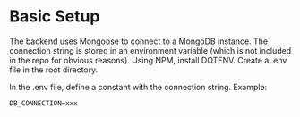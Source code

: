 # Basic Setup

The backend uses Mongoose to connect to a MongoDB instance.  The connection string is stored in an environment variable (which is not included in the repo for obvious reasons).
Using NPM, install DOTENV.
Create a .env file in the root directory.

In the .env file, define a constant with the connection string.  Example:

```
DB_CONNECTION=xxx
```